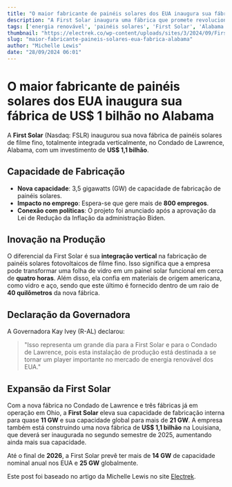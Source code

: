 ```yaml
---
title: "O maior fabricante de painéis solares dos EUA inaugura sua fábrica de US$ 1 bilhão no Alabama"
description: "A First Solar inaugura uma fábrica que promete revolucionar a produção de painéis solares nos EUA, adicionando capacidade e gerando empregos."
tags: ['energia renovável', 'painéis solares', 'First Solar', 'Alabama', 'sustentabilidade']
thumbnail: "https://electrek.co/wp-content/uploads/sites/3/2024/09/FirstSolar_Alabama.jpg?quality=82&strip=all&w=1200"
slug: "maior-fabricante-paineis-solares-eua-fabrica-alabama"
author: "Michelle Lewis"
date: "28/09/2024 06:01"
---
```


# O maior fabricante de painéis solares dos EUA inaugura sua fábrica de US$ 1 bilhão no Alabama

A **First Solar** (Nasdaq: FSLR) inaugurou sua nova fábrica de painéis solares de filme fino, totalmente integrada verticalmente, no Condado de Lawrence, Alabama, com um investimento de **US$ 1,1 bilhão**.

## Capacidade de Fabricação

- **Nova capacidade**: 3,5 gigawatts (GW) de capacidade de fabricação de painéis solares.
- **Impacto no emprego**: Espera-se que gere mais de **800 empregos**.
- **Conexão com políticas**: O projeto foi anunciado após a aprovação da Lei de Redução da Inflação da administração Biden.

## Inovação na Produção

O diferencial da First Solar é sua **integração vertical** na fabricação de painéis solares fotovoltaicos de filme fino. Isso significa que a empresa pode transformar uma folha de vidro em um painel solar funcional em cerca de **quatro horas**. Além disso, ela confia em materiais de origem americana, como vidro e aço, sendo que este último é fornecido dentro de um raio de **40 quilômetros** da nova fábrica.

## Declaração da Governadora

A Governadora Kay Ivey (R-AL) declarou: 
> "Isso representa um grande dia para a First Solar e para o Condado de Lawrence, pois esta instalação de produção está destinada a se tornar um player importante no mercado de energia renovável dos EUA."

## Expansão da First Solar

Com a nova fábrica no Condado de Lawrence e três fábricas já em operação em Ohio, a **First Solar** eleva sua capacidade de fabricação interna para quase **11 GW** e sua capacidade global para mais de **21 GW**. A empresa também está construindo uma nova fábrica de **US$ 1,1 bilhão** na Louisiana, que deverá ser inaugurada no segundo semestre de 2025, aumentando ainda mais sua capacidade.

Até o final de **2026**, a First Solar prevê ter mais de **14 GW** de capacidade nominal anual nos EUA e **25 GW** globalmente.

Este post foi baseado no artigo da Michelle Lewis no site [Electrek](https://electrek.co/2024/09/27/us-largest-solar-panel-maker-1b-alabama-factory/).